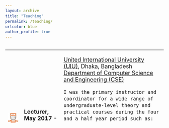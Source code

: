 ```yaml
---
layout: archive
title: "Teaching"
permalink: /teaching/
urlcolor: blue
author_profile: true
---
```


<style>
table, tr, td {
    border: none;
	font-size: 18px;
}
  
</style>
<div style="height:250px;overflow:auto;border:0px;border-collapse: collapse;" >
	<table  border="none" style="border:0px;border-collapse: collapse;" rules="none" >
	<colgroup>
       	<col span="1" style="width: 10%;">
	<col span="1" style="width: 25%;">
       	<col span="1" style="width: 65%;">
	</colgroup>

<tr>
<td> <img src="https://github.com/SumitTarafder/sumittarafder.github.io/blob/master/files/UIU.jpg" /> </td>
<td> <b> Lecturer, May 2017 - Oct. 2021 </b> </td> 
<td> 
<p>
	<a href="https://www.uiu.ac.bd/">United International University (UIU)</a>, Dhaka, Bangladesh <br>
	<a href="https://cse.uiu.ac.bd/"> Department of Computer Science and Engineering (CSE)</a> <br>
        
	I was the primary instructor and coordinator for a wide range of undergraduate-level theory and practical courses during the four and a half year period such as: <br>
 
1. CSE-323: Computer Networks <br> 
2. CSE-315: Data communications <be>
3. CSE-1111: Structured Programming Language <br>
4. CSE 1325 - Digital Logic Design <br>
5. CSE 429 -  Digital System Design <br>

</p> 
</td>
</tr>
